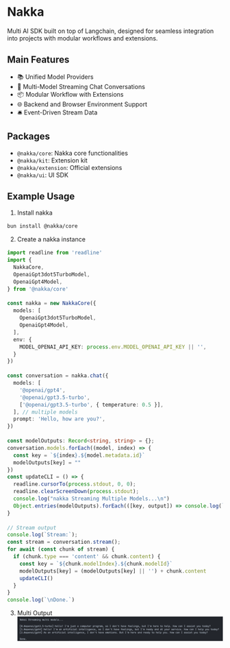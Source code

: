 # Nakka
Multi AI SDK built on top of Langchain, designed for seamless integration into projects with modular workflows and extensions.

## Main Features
- 📚 Unified Model Providers
- 🤖 Multi-Model Streaming Chat Conversations
- 📦 Modular Workflow with Extensions
- 🌐 Backend and Browser Environment Support
- 🛎️ Event-Driven Stream Data

## Packages
- `@nakka/core`: Nakka core functionalities
- `@nakka/kit`: Extension kit
- `@nakka/extension`: Official extensions
- `@nakka/ui`: UI SDK

## Example Usage
1. Install nakka
```bash
bun install @nakka/core
```

2. Create a nakka instance
```typescript
import readline from 'readline'
import {
  NakkaCore,
  OpenaiGpt3dot5TurboModel,
  OpenaiGpt4Model,
} from '@nakka/core'

const nakka = new NakkaCore({
  models: [
    OpenaiGpt3dot5TurboModel,
    OpenaiGpt4Model,
  ],
  env: {
    MODEL_OPENAI_API_KEY: process.env.MODEL_OPENAI_API_KEY || '',
  }
})

const conversation = nakka.chat({
  models: [
    '@openai/gpt4',
    '@openai/gpt3.5-turbo',
    ['@openai/gpt3.5-turbo', { temperature: 0.5 }],
  ], // multiple models 
  prompt: 'Hello, how are you?',
})

const modelOutputs: Record<string, string> = {};
conversation.models.forEach((model, index) => {
  const key = `${index}.${model.metadata.id}`
  modelOutputs[key] = ""
})
const updateCLI = () => {
  readline.cursorTo(process.stdout, 0, 0);
  readline.clearScreenDown(process.stdout);
  console.log("nakka Streaming Multiple Models...\n")
  Object.entries(modelOutputs).forEach(([key, output]) => console.log(`[${key}] ${output}`))
}

// Stream output
console.log(`Stream:`);
const stream = conversation.stream();
for await (const chunk of stream) {
  if (chunk.type === 'content' && chunk.content) {
    const key = `${chunk.modelIndex}.${chunk.modelId}`
    modelOutputs[key] = (modelOutputs[key] || '') + chunk.content
    updateCLI()
  }
}
console.log(`\nDone.`)
```
3. Multi Output
![image](./assets/images/preview-1.png)
